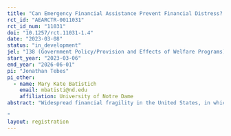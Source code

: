 ```yaml
---
title: "Can Emergency Financial Assistance Prevent Financial Distress? Randomized Evidence from Funeral Assistance in Chicago"
rct_id: "AEARCTR-0011031"
rct_id_num: "11031"
doi: "10.1257/rct.11031-1.4"
date: "2023-03-08"
status: "in_development"
jel: "I38 (Government Policy/Provision and Effects of Welfare Programs), D14 (Household Savings/Personal Finance), J08 (Labor Economics Policies)"
start_year: "2023-03-06"
end_year: "2026-06-01"
pi: "Jonathan Tebes"
pi_other:
  - name: Mary Kate Batistich
    email: mbatisti@nd.edu
    affiliation: University of Notre Dame
abstract: "Widespread financial fragility in the United States, in which one in three adults report they could not pay a $400 emergency expense with cash, could leave low-income households vulnerable to a cycle of debt that prevents them from being able to escape poverty. There is little causal evidence on the implications of unanticipated financial shocks for low-income individuals, and even less evidence on emergency financial assistance provided at the time of such shock. In this paper, we partner with a non-profit that provides financial assistance for burial and funeral (BaF) services to individuals with household incomes below 40% AMI in a large U.S. city. Nationwide the median cost of a funeral with viewing and burial is about $8,000. Even for low-income families, these expenses are hard to avoid for cultural and religious reasons. We estimate that 1 in 50 households experience a death each year. Using a randomized controlled trail, two-thirds of study participants will randomly receive $1000 towards BaF expenses, while the other third will receive a higher amount of financial support (to be revealed publicly at study completion). Using administrative records, we will passively track impacts on credit outcomes, housing stability (moves, evictions, and interactions with homelessness services), and earnings and employment. We anticipate that funding will support a sample size of 672 participants, enabling us to detect a 0.20 standard deviation change in a standardized credit index. We will also explore an event-study analysis and (potentially) a matched-sample event-study approach, to estimate the impact of the shock itself with little or no financial assistance. 
"
layout: registration
---
```


